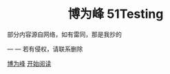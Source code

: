 <p align="center">
</p>
<h1 align="center">博为峰 51Testing</h1>

<p align="center">
</p>
<font align="center" fontsize="50">部分内容源自网络，如有雷同，那是我抄的</font>

<font align="center" fontsize="50">— — 若有侵权，请联系删除</font>

[博为峰](http://www.51testing.org/htm/brand3/brand3/PZ.html)
[开始阅读](#IT-51testing)





